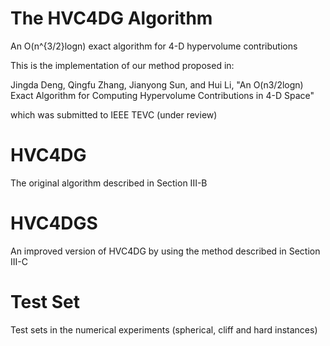 # The HVC4DG Algorithm
An O(n^{3/2}logn) exact algorithm for 4-D hypervolume contributions

This is the implementation of our method proposed in:

Jingda Deng, Qingfu Zhang, Jianyong Sun, and Hui Li, "An O(n3/2logn) Exact Algorithm for Computing Hypervolume Contributions in 4-D Space"

which was submitted to IEEE TEVC (under review)

# HVC4DG
The original algorithm described in Section III-B
# HVC4DGS
An improved version of HVC4DG by using the method described in Section III-C
# Test Set
Test sets in the numerical experiments (spherical, cliff and hard instances)
